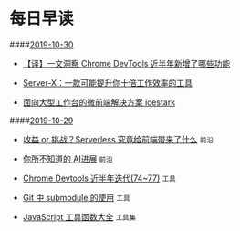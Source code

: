 # 每日早读



####[2019-10-30](./2019-10-30.md)

* [【译】一文洞察 Chrome DevTools 近半年新增了哪些功能](https://www.zoo.team/article/chrome-devtools)

* [Server-X：一款可能提升你十倍工作效率的工具](https://juejin.im/post/5dad208ef265da5b7d692340#heading-7)
* [面向大型工作台的微前端解决方案 icestark](https://zhuanlan.zhihu.com/p/88449415)

####[2019-10-29](./2019-10-29.md)

* [收益 or 挑战？Serverless 究竟给前端带来了什么](https://zhuanlan.zhihu.com/p/88258722)  `前沿`

* [你所不知道的 AI进展](http://www.ruanyifeng.com/blog/2019/10/artificial-intelligenence.html) `前沿`

* [Chrome Devtools 近半年迭代(74~77)](https://www.zoo.team/article/chrome-devtools) `工具`

* [Git 中 submodule 的使用](https://zhuanlan.zhihu.com/p/87053283) `工具`

* [JavaScript 工具函数大全](https://juejin.im/post/5da1a04ae51d45783d6122bf) `工具集`

  